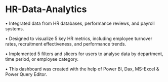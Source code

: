# HR-Data-Analytics

• Integrated data from HR databases, performance reviews, and payroll systems.

• Designed to visualize 5 key HR metrics, including employee turnover rates, recruitment effectiveness, and performance trends.

• Implemented 5 filters and slicers for users to analyse data by department, time period, or employee category.


• This dashboard was created with the help of Power BI, Dax, MS-Excel & Power Query Editor.

